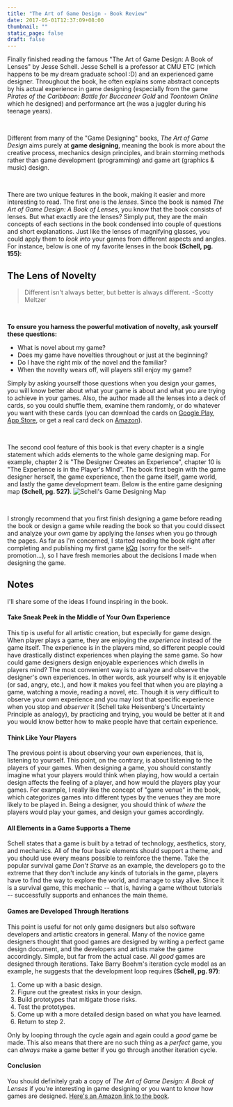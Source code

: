 ```yaml
---
title: "The Art of Game Design - Book Review"
date: 2017-05-01T12:37:09+08:00
thumbnail: ""
static_page: false
draft: false
---
```

Finally finished reading the famous "The Art of Game Design: A Book of Lenses" by Jesse Schell. Jesse Schell is a professor at CMU ETC (which happens to be my dream graduate school :D) and an experienced game designer. Throughout the book, he often explains some abstract concepts by his actual experience in game designing (especially from the game *Pirates of the Caribbean: Battle for Buccaneer Gold* and *Toontown Online* which he designed) and performance art (he was a juggler during his teenage years).

<br />

Different from many of the "Game Designing" books, *The Art of Game Design* aims purely at **game designing**, meaning the book is more about the creative process, mechanics design principles, and brain storming methods rather than game development (programming) and game art (graphics & music) design.

<br />

There are two unique features in the book, making it easier and more interesting to read. The first one is the *lenses*. Since the book is named *The Art of Game Design: A Book of Lenses*, you know that the book consists of lenses. But what exactly are the lenses? Simply put, they are the main concepts of each sections in the book condensed into couple of questions and short explanations. Just like the lenses of magnifying glasses, you could apply them to *look into* your games from different aspects and angles. For instance, below is one of my favorite lenses in the book **(Schell, pg. 155)**:

## The Lens of Novelty
> Different isn't always better, but better is always different. -Scotty Meltzer

<br />

**To ensure you harness the powerful motivation of novelty, ask yourself these questions:**

* What is novel about my game?
* Does my game have novelties throughout or just at the beginning?
* Do I have the right mix of the novel and the familiar?
* When the novelty wears off, will players still enjoy my game?

Simply by asking yourself those questions when you design your games, you will know better about what your game is about and what you are trying to achieve in your games. Also, the author made all the lenses into a deck of cards, so you could shuffle them, examine them randomly, or do whatever you want with these cards (you can download the cards on [Google Play](https://play.google.com/store/apps/details?id=com.schellgames.deckoflenses&hl=zh_HK), [App Store](https://itunes.apple.com/us/app/the-art-of-game-design-a-deck-of-lenses/id385531319?mt=8), or get a real card deck on [Amazon](https://www.amazon.com/Art-Game-Design-Lenses-Second/dp/0692288872)).

<br />

The second cool feature of this book is that every chapter is a single statement which adds elements to the whole game designing map. For example, chapter 2 is "The Designer Creates an Experience", chapter 10 is "The Experience is in the Player's Mind". The book first begin with the game designer herself, the game experience, then the game itself, game world, and lastly the game development team. Below is the entire game designing map **(Schell, pg. 527)**.
![Schell's Game Designing Map](http://imgur.com/9nNGEki.jpg)

<br />

I strongly recommend that you first finish designing a game before reading the book or design a game while reading the book so that you could dissect and analyze your *own* game by applying the *lenses* when you go through the pages. As far as I'm concerned, I started reading the book right after completing and publishing my first game [kQq](/kqq) (sorry for the self-promotion...), so I have fresh memories about the decisions I made when designing the game.

## Notes
I'll share some of the ideas I found inspiring in the book.

#### Take Sneak Peek in the Middle of Your Own Experience
This tip is useful for all artistic creation, but especially for game design. When player plays a game, they are enjoying the *experience* instead of the game itself. The experience is in the players mind, so different people could have drastically distinct experiences when playing the same game. So how could game designers design enjoyable experiences which dwells in players mind? The most convenient way is to analyze and observe the designer's own experiences. In other words, ask yourself why is it enjoyable (or sad, angry, etc.), and how it makes you feel that when you are playing a game, watching a movie, reading a novel, etc. Though it is very difficult to observe your own experience and you may lost that specific experience when you stop and *observer* it (Schell take Heisenberg's Uncertainty Principle as analogy), by practicing and trying, you would be better at it and you would know better how to make people have that certain experience.

#### Think Like Your Players
The previous point is about observing your own experiences, that is, listening to yourself. This point, on the contrary, is about listening to the players of your games. When designing a game, you should constantly imagine what your players would think when playing, how would a certain design affects the feeling of a player, and how would the players play your games. For example, I really like the concept of "game venue" in the book, which categorizes games into different types by the venues they are more likely to be played in. Being a designer, you should think of *where* the players would play your games, and design your games accordingly.

#### All Elements in a Game Supports a Theme
Schell states that a game is built by a tetrad of technology, aesthetics, story, and mechanics. All of the four basic elements should support a theme, and you should use every means possible to reinforce the theme. Take the popular survival game *Don't Starve* as an example, the developers go to the extreme that they don't include any kinds of tutorials in the game, players have to find the way to explore the world, and manage to stay alive. Since it is a survival game, this mechanic -- that is, having a game without tutorials -- successfully supports and enhances the main theme. 

#### Games are Developed Through Iterations
This point is useful for not only game designers but also software developers and artistic creators in general. Many of the novice game designers thought that good games are designed by writing a perfect game design document, and the developers and artists make the game accordingly. Simple, but far from the actual case. All *good* games are designed through iterations. Take Barry Boehm's iteration cycle model as an example, he suggests that the development loop requires **(Schell, pg. 97)**:

1. Come up with a basic design.
2. Figure out the greatest risks in your design.
3. Build prototypes that mitigate those risks.
4. Test the prototypes.
5. Come up with a more detailed design based on what you have learned.
6. Return to step 2.

Only by looping through the cycle again and again could a *good* game be made. This also means that there are no such thing as a *perfect* game, you can *always* make a game better if you go through another iteration cycle.

#### Conclusion
You should definitely grab a copy of *The Art of Game Design: A Book of Lenses* if you're interesting in game designing or you want to know how games are designed. [Here's an Amazon link to the book](https://www.amazon.com/Art-Game-Design-Book-Lenses/dp/0123694965).